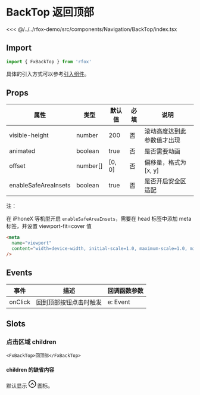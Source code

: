 # BackTop 返回顶部

<CodeDemo name="BackTop">

<<< @/../../rfox-demo/src/components/Navigation/BackTop/index.tsx

</CodeDemo>

## Import

```js
import { FxBackTop } from 'rfox'
```

具体的引入方式可以参考[引入组件](../guide/import.md)。

## Props

| 属性                 | 类型     | 默认值 | 必填 | 说明                       |
| -------------------- | -------- | ------ | ---- | -------------------------- |
| visible-height       | number   | 200    | 否   | 滚动高度达到此参数值才出现 |
| animated             | boolean  | true   | 否   | 是否需要动画               |
| offset               | number[] | [0, 0] | 否   | 偏移量，格式为 [x, y]      |
| enableSafeAreaInsets | boolean  | true   | 否   | 是否开启安全区适配         |

注：

在 iPhoneX 等机型开启 `enableSafeAreaInsets`，需要在 head 标签中添加 meta 标签，并设置 viewport-fit=cover 值

```html
<meta
  name="viewport"
  content="width=device-width, initial-scale=1.0, maximum-scale=1.0, minimum-scale=1.0, viewport-fit=cover"
/>
```

## Events

| 事件    | 描述                   | 回调函数参数 |
| ------- | ---------------------- | ------------ |
| onClick | 回到顶部按钮点击时触发 | e: Event     |

## Slots

### 点击区域 children

```tsx
<FxBackTop>回顶部</FxBackTop>
```

#### children 的缺省内容

默认显示 <svg width="20px" height="20px" viewBox="64 64 896 896" focusable="false"><path d="M518.5 360.3a7.95 7.95 0 00-12.9 0l-178 246c-3.8 5.3 0 12.7 6.5 12.7H381c10.2 0 19.9-4.9 25.9-13.2L512 460.4l105.2 145.4c6 8.3 15.6 13.2 25.9 13.2H690c6.5 0 10.3-7.4 6.5-12.7l-178-246z" /><path d="M512 64C264.6 64 64 264.6 64 512s200.6 448 448 448 448-200.6 448-448S759.4 64 512 64zm0 820c-205.4 0-372-166.6-372-372s166.6-372 372-372 372 166.6 372 372-166.6 372-372 372z" /></svg> 图标。
